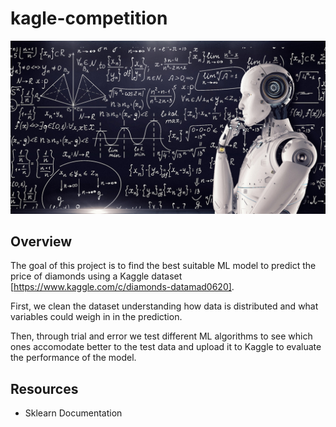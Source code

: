 # kagle-competition

![alt imagen](Input/machine-learning.jpg)

## Overview


The goal of this project is to find the best suitable ML model to predict the price of diamonds using a Kaggle dataset [https://www.kaggle.com/c/diamonds-datamad0620].

First, we clean the dataset understanding how data is distributed and what variables could weigh in in the prediction.

Then, through trial and error we test different ML algorithms to see which ones accomodate better to the test data and upload it to Kaggle to evaluate the performance of the model.


## Resources

* Sklearn Documentation 
